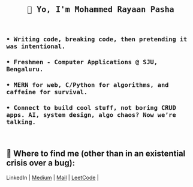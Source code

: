 <h2 align="center"><samp>👋 Yo, I'm Mohammed Rayaan Pasha</samp></h2><br>

<div>
  <samp>
  <h3>• Writing code, breaking code, then pretending it was intentional.</h3>
  <h3>• Freshmen - Computer Applications @ SJU, Bengaluru.</h3>
  <h3>• MERN for web, C/Python for algorithms, and caffeine for survival.</h3>
  <h3>• Connect to build cool stuff, not boring CRUD apps. AI, system design, algo chaos? Now we’re talking.</h3>
  </samp> <br>
  
  <samp><h2>📌 Where to find me (other than in an existential crisis over a bug): </h2></samp>
  <a href="https://linkedin.com/in/mdrayaanpasha" style="text-decoration:none">LinkedIn</a> | 
  <a href="https://medium.com/@mdrayaanpasha">Medium</a> | 
  <a href="mailto:mdrayaanpasha@gmail.com">Mail</a> | 
  <a href="https://leetcode.com/u/mdrayaanpasha">LeetCode</a> | 

</div>
